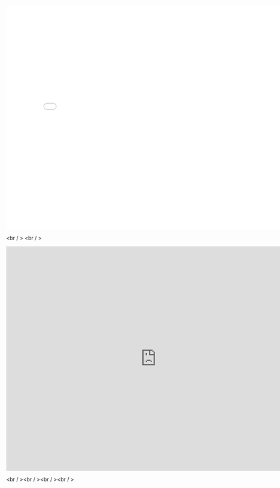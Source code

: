 

<iframe width="800" height="600" src="//player.bilibili.com/player.html?aid=52613549&cid=92076022&page=1" scrolling="no" border="0" frameborder="no" framespacing="0" allowfullscreen="true"> </iframe>

<br / >
<br / >


<iframe width="800" height=600" src="https://www.youtube.com/embed/K46kFRur-Hw" frameborder="0" allow="accelerometer; autoplay; encrypted-media; gyroscope; picture-in-picture" allowfullscreen></iframe>


<br / ><br / ><br / ><br / >